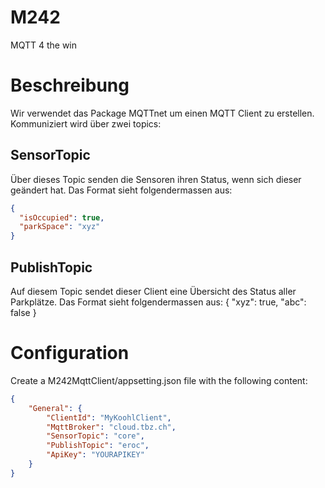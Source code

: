 # M242
MQTT 4 the win

# Beschreibung
Wir verwendet das Package MQTTnet um einen MQTT Client zu erstellen. 
Kommuniziert wird über zwei topics:  
## SensorTopic
Über dieses Topic senden die Sensoren ihren Status, wenn sich dieser geändert hat.
Das Format sieht folgendermassen aus:

```json
{
  "isOccupied": true,
  "parkSpace": "xyz"
}
```

## PublishTopic
Auf diesem Topic sendet dieser Client eine Übersicht des Status aller Parkplätze.
Das Format sieht folgendermassen aus:
{
  "xyz": true,
  "abc": false
}

# Configuration
Create a M242MqttClient/appsetting.json file with the following content:

```json
{
    "General": {
        "ClientId": "MyKoohlClient",
        "MqttBroker": "cloud.tbz.ch",
        "SensorTopic": "core",
        "PublishTopic": "eroc",
        "ApiKey": "YOURAPIKEY"
    }
}
```
